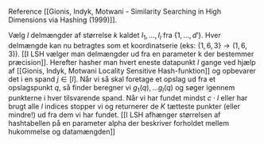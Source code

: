 Reference [[Gionis, Indyk, Motwani - Similarity Searching in High Dimensions via Hashing (1999)]].

Vælg $l$ delmængder af størrelse $k$ kaldet $I_1, \dots, I_l$ fra $\{1, \dots, d'\}$. Hver delmængde kan nu betragtes som et koordinatserie (eks: $\{1,6,3\}\rightarrow (1,6,3)$). [[I LSH vælger man delmængder ud fra en parameter k der bestemmer præcision]].
Herefter hasher man hvert eneste datapunkt $l$ gange ved hjælp af [[Gionis, Indyk, Motwani Locality Sensitive Hash-funktion]] og opbevarer det i en spand $j \in [l]$.
Når vi så skal foretage et opslag ud fra et opslagspunkt $q$, så finder beregner vi $g_1(q), \dots g_l(q)$ og søger igennem punkterne i hver tilsvarende spand. Når vi har fundet mindst $c \cdot l$ eller har brugt alle $l$ indices stopper vi og returnerer de $K$ tætteste punkter (eller mindre!) ud fra dem vi har fundet.
[[I LSH afhænger størrelsen af hashtabellen på en parameter alpha der beskriver forholdet mellem hukommelse og datamængden]]

